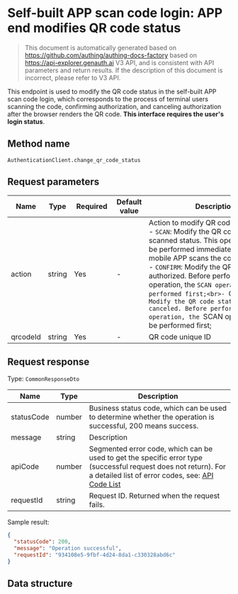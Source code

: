 # Self-built APP scan code login: APP end modifies QR code status

<!--
Warning⚠️:
Do not modify this document directly,
https://github.com/Authing/authing-docs-factory
Use this project to generate
-->

<LastUpdated />

> This document is automatically generated based on https://github.com/authing/authing-docs-factory based on https://api-explorer.genauth.ai V3 API, and is consistent with API parameters and return results. If the description of this document is incorrect, please refer to V3 API.

This endpoint is used to modify the QR code status in the self-built APP scan code login, which corresponds to the process of terminal users scanning the code, confirming authorization, and canceling authorization after the browser renders the QR code. **This interface requires the user's login status**.

## Method name

`AuthenticationClient.change_qr_code_status`

## Request parameters

| Name     | Type   | <div style="width:80px">Required</div> | Default value | <div style="width:300px">Description</div>                                                                                                                                                                                                                                                                                                                                                                                                                      | <div style="width:200px"></div>Sample value</div> |
| -------- | ------ | -------------------------------------- | ------------- | --------------------------------------------------------------------------------------------------------------------------------------------------------------------------------------------------------------------------------------------------------------------------------------------------------------------------------------------------------------------------------------------------------------------------------------------------------------- | ------------------------------------------------- |
| action   | string | Yes                                    | -             | Action to modify QR code status:<br>- `SCAN`: Modify the QR code status to scanned status. This operation should be performed immediately after the mobile APP scans the code;<br>- `CONFIRM`: Modify the QR code status to authorized. Before performing this operation, the `SCAN operation must be performed first;<br>- `CANCEL`: Modify the QR code status to canceled. Before performing this operation, the `SCAN operation must be performed first;<br> | `CONFIRM`                                         |
| qrcodeId | string | Yes                                    | -             | QR code unique ID                                                                                                                                                                                                                                                                                                                                                                                                                                               |                                                   |

## Request response

Type: `CommonResponseDto`

| Name       | Type   | Description                                                                                                                                                                                                                                                                                                                                  |
| ---------- | ------ | -------------------------------------------------------------------------------------------------------------------------------------------------------------------------------------------------------------------------------------------------------------------------------------------------------------------------------------------- |
| statusCode | number | Business status code, which can be used to determine whether the operation is successful, 200 means success.                                                                                                                                                                                                                                 |
| message    | string | Description                                                                                                                                                                                                                                                                                                                                  |
| apiCode    | number | Segmented error code, which can be used to get the specific error type (successful request does not return). For a detailed list of error codes, see: [API Code List](https://api-explorer.genauth.ai/?tag=group/%E5%BC%80%E5%8F%91%E5%87%86%E5%A4%87#tag/%E5%BC%80%E5%8F%91%E5%87%86%E5%A4%87/%E9%94%99%E8%AF%AF%E5%A4%84%E7%90%86/apiCode) |
| requestId  | string | Request ID. Returned when the request fails.                                                                                                                                                                                                                                                                                                 |

Sample result:

```json
{
  "statusCode": 200,
  "message": "Operation successful",
  "requestId": "934108e5-9fbf-4d24-8da1-c330328abd6c"
}
```

## Data structure
